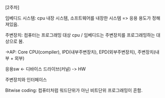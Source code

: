 [2주차]

임베디드 시스템: cpu 내장 시스템, 소프트웨어를 내장한 시스템 => 응용 용도가 정해져있음.

주변장치: 컴퓨터는 프로그래밍 대상 cpu / 임베디드는 주변장치를 프로그래밍하는 대상으로 봄.

->AP: Core CPU(compiler), IPD(내부주변장치), EPD(외부주변장치), 주변장치(내부 + 외부)

응용sw <- 디바이스 드라이브(커널) -> HW

주변장치와 인터페이스

Bitwise coding: 컴퓨터처럼 워드단위가 아닌 비트단위 프로그래밍이 흔함.



